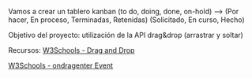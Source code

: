Vamos a crear un tablero kanban (to do, doing, done, on-hold) --> (Por hacer, En proceso, Terminadas, Retenidas) (Solicitado, En curso, Hecho)

Objetivo del proyecto: utilización de la API drag&drop (arrastrar y soltar)

Recursos:
[W3Schools - Drag and Drop](https://www.w3schools.com/html/html5_draganddrop.asp)

[W3Schools - ondragenter Event](https://www.w3schools.com/tags/att_ondragenter.asp)
